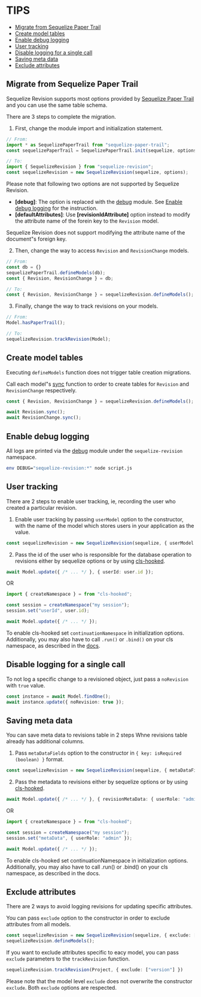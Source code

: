 # TIPS

- [Migrate from Sequelize Paper Trail](#migrate-from-sequelize-paper-trail)
- [Create model tables](#create-model-tables)
- [Enable debug logging](#enable-debug-logging)
- [User tracking](#user-tracking)
- [Disable logging for a single call](#disable-logging-for-a-single-call)
- [Saving meta data](#saving-meta-data)
- [Exclude attributes](#exclude-attributes)

## Migrate from Sequelize Paper Trail

Sequelize Revision supports most options provided by [Sequelize Paper Trail](https://github.com/nielsgl/sequelize-paper-trail) and you can use the same table schema.

There are 3 steps to complete the migration.

1. First, change the module import and initialization statement.

```typescript
// From:
import * as SequelizePaperTrail from "sequelize-paper-trail";
const sequelizePaperTrail = SequelizePaperTrail.init(sequelize, options);

// To:
import { SequelizeRevision } from "sequelize-revision";
const sequelizeRevision = new SequelizeRevision(sequelize, options);
```

Please note that following two options are not supported by Sequelize Revision.

- **[debug]**: The option is replaced with the [debug](https://github.com/visionmedia/debug) module. See [Enable debug logging](#enable-debug-logging) for the instruction.
- **[defaultAttributes]**: Use **[revisionIdAttribute]** option instead to modify the attribute name of the forein key to the `Revision` model.

Sequelize Revision does not support modifying the attribute name of the document"s foreign key.

2. Then, change the way to access `Revision` and `RevisionChange` models.

```typescript
// From:
const db = {}
sequelizePaperTrail.defineModels(db);
const { Revision, RevisionChange } = db;

// To:
const { Revision, RevisionChange } = sequelizeRevision.defineModels();
```

3. Finally, change the way to track revisions on your models.

```typescript
// From:
Model.hasPaperTrail();

// To:
sequelizeRevision.trackRevision(Model);
```

## Create model tables

Executing `defineModels` function does not trigger table creation migrations.

Call each model"s [sync](https://sequelize.org/api/v6/class/src/model.js~model#static-method-sync) function to order to create tables for `Revision` and `RevisionChange` respectively.

```typescript
const { Revision, RevisionChange } = sequelizeRevision.defineModels();

await Revision.sync();
await RevisionChange.sync();
```

## Enable debug logging

All logs are printed via the [debug](https://github.com/visionmedia/debug) module under the `sequelize-revision` namespace.

```sh
env DEBUG="sequelize-revision:*" node script.js
```

## User tracking

There are 2 steps to enable user tracking, ie, recording the user who created a particular revision.

1. Enable user tracking by passing `userModel` option to the constructor, with the name of the model which stores users in your application as the value.

```typescript
const sequelizeRevision = new SequelizeRevision(sequelize, { userModel: "user" });
```

2. Pass the id of the user who is responsible for the database operation to revisions either by sequelize options or by using [cls-hooked](https://www.npmjs.com/package/cls-hooked).

```typescript
await Model.update({ /* ... */ }, { userId: user.id });
```

OR

```typescript
import { createNamespace } = from "cls-hooked";

const session = createNamespace("my session");
session.set("userId", user.id);

await Model.update({ /* ... */ });
```

To enable cls-hooked set `continuationNamespace` in initialization options.
Additionally, you may also have to call `.run()` or `.bind()` on your cls namespace, as described in the [docs](https://www.npmjs.com/package/cls-hooked).

## Disable logging for a single call

To not log a specific change to a revisioned object, just pass a `noRevision` with `true` value.

```typescript
const instance = await Model.findOne();
await instance.update({ noRevision: true });
```

## Saving meta data

You can save meta data to revisions table in 2 steps Whne revisions table already has additional columns.
1. Pass `metaDataFields` option to the constructor in `{ key: isRequired (boolean) }` format.

```typescript
const sequelizeRevision = new SequelizeRevision(sequelize, { metaDataFields: { userRole: false } });
```

2. Pass the metadata to revisions either by sequelize options or by using [cls-hooked](https://www.npmjs.com/package/cls-hooked).

```typescript
await Model.update({ /* ... */ }, { revisionMetaData: { userRole: "admin" } });
```

OR

```typescript
import { createNamespace } = from "cls-hooked";

const session = createNamespace("my session");
session.set("metaData", { userRole: "admin" });

await Model.update({ /* ... */ });
```

To enable cls-hooked set continuationNamespace in initialization options. Additionally, you may also have to call .run() or .bind() on your cls namespace, as described in the docs.

## Exclude attributes

There are 2 ways to avoid logging revisions for updating specific attributes.

You can pass `exclude` option to the constructor in order to exclude attributes from all models.

```typescript
const sequelizeRevision = new SequelizeRevision(sequelize, { exclude: ["version"] });
sequelizeRevision.defineModels();
```

If you want to exclude attributes specific to eacy model, you can pass `exclude` parameters to the `trackRevision` function.

```typescript
sequelizeRevision.trackRevision(Project, { exclude: ["version"] })
```

Please note that the model level `exclude` does not overwrite the constructor `exclude`. Both `exclude` options are respected.
